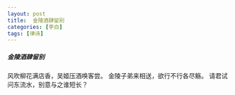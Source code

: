 ```yaml
---
layout: post
title:  金陵酒肆留别
categories: [李白]
tags: [律诗]
---
```


##### 金陵酒肆留别


风吹柳花满店香，吴姬压酒唤客尝。
金陵子弟来相送，欲行不行各尽觞。
请君试问东流水，别意与之谁短长？























